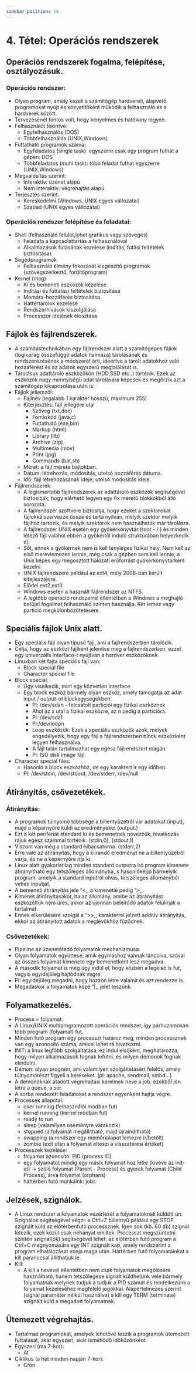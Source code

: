 ```yaml
---
sidebar_position: 14
---
```


# 4. Tétel: Operációs rendszerek

## Operációs rendszerek fogalma, felépítése, osztályozásuk.

### Operációs rendszer:

- Olyan program, amely kezeli a számítógép hardvereit, alapvető programokat nyújt és közvetítőként működik a felhasználó és a hardverek között.
- Tervezésénél fontos volt, hogy kényelmes és hatékony legyen.
- Felhasználót tekintve:
  - Egyfelhasználós (DOS)
  - Többfelhasználós (UNIX,Windows)
- Futtatható programok száma:
  - Egyfeladatos (single task): egyszerre csak egy program futhat a gépen: DOS
  - Többfeladatos (multi task): több feladat futhat egyszerre (UNIX,Windows)
- Megvalósítás szerint:
  - Interaktív: üzenet alapú
  - Nem interaktív: végrehajtás alapú
- Terjesztés szerint:
  - Kereskedelmi (Windows, UNIX egyes változatai)
  - Szabad (UNIX egyes változatai)

### Operációs rendszer felépítése és feladatai:

- Shell (felhasználó felület,lehet grafikus vagy szöveges)
  - Feladata a kapcsolattartás a felhasználóval
  - Alkalmazások futásának kezelése (indítás, futási feltételek biztosítása)
- Segédprogramok
  - Felhasználó élmény fokozását kiegészítő programok (szövegszerkeztő, fordítóprogram)
- Kernel (mag)
  - Ki és bemeneti eszközök kezelése
  - Indítási és futtatási feltételek biztosítása
  - Memóra-hozzáférés biztosítása
  - Háttértárolók kezelése
  - Rendszerhívások kiszolgálása
  - Processzor idejének elosztása

## Fájlok és fájlrendszerek.

- A számítástechnikában egy fájlrendszer alatt a számítógépes fájlok (logikailag összefüggő adatok halmaza) tárolásának és rendszerezésének a módszerét érti, ideértve a tárolt adatokhoz való hozzáférést és az adatok egyszerű megtalálását is.
- Tárolásuk adattároló eszközökön (HDD,SSD etc..) történik. Ezek az eszközök nagy mennyiségű adat tárolására képesek és megőrzik azt a számítógép kikapcsolása után is.
- Fájlok jellemzői:
  - Fájlnév (legalább 1 karakter hosszú, maximum 255)
  - Kiterjesztés: fájl jellegére utal
    - Szöveg (txt,doc)
    - Forráskód (java,c)
    - Futtatható (exe,bin)
    - Markup (html)
    - Library (lib)
    - Archive (zip)
    - Multimedia (mov)
    - Print (jpg)
    - Commands (bat,sh)
  - Méret: a fájl mérete bájtokban.
  - Dátum: létrehozás, módosítás, utolsó hozzáférés dátuma.
  - Idő: fájl létrehozásának ideje, utolsó módosítás ideje.
- Fájlrendszerek:
  - A legismertebb fájlrendszerek az adattároló eszközök segítségével biztosítják, hogy elérhető legyen egy fix méretű blokkokból álló sorozata.
  - A fájlrendszer szoftvere biztosítja, hogy ezeket a szektorokat fájlokká szervezze össze és tarta nyilván, melyik szektor melyik fájlhoz tartozik, és melyik szektorok nem használhatók már tárolásra.
  - A fájlrendszer UNIX esetén egy gyökérkönyvtár (root - / ) és minden létező fájl valahol ebben a gyökértől induló struktúrában helyezkedik el.
  - Sőt, ennek a gyökérnek nem is kell tényleges fizikai hely. Nem kell az első merevlemezen lennie, még csak a gépben sem kell lennie, a Unix képes egy megosztott hálózati erőforrást gyökérkönyvtárként kezelni.
  - UNIX fájlrendszere például az ext4, mely 2008-ban került kifejlesztésre.
  - Elődei ext2,ext3.
  - Windows esetén a használt fájlrendszer az NTFS.
  - A legtöbb operáció rendszerrel ellentétben a Windows a meghajtó betűjel fogalmat felhasználó szinten használja. Két lemez vagy partició megkülönbözőtetésére.

## Speciális fájlok Unix alatt.

- Egy speciális fájl olyan típusú fájl, ami a fájlrendszerben tárolódik.
- Célja, hogy az eszközt fájlként jelenítse meg a fájlrendszerben, ezzel egy univerzális interface-t nyújtvan a hardver eszközöknek.
- Linuxban két fajta speciális fájl van:
  - Block special file
  - Character special file
- Block special:
  - Úgy viselkedik, mint egy közvetlen interface.
  - Egy block eszköz bármely olyan eszköz, amely támogatja az adat input / output-ot blockegységekben.
    - Pl: /dev/sdxn - felcsatolt particiói egy fizikai eszköznek
    - Ahol az x utal a fizikai eszközre, az n pedig a particióra.
    - Pl: /dev/sda1
    - Pl:/dev/loopn
    - Loop eszközök. Ezek a speciális eszközök azok, melyek engedélyezik, hogy egy fájl a fájlrendszerben block eszközként legyen felhasználva.
    - A fájl talán tartalmazhat egy egész fájlrendszert magán.
    - Pl: ISO disk image fájl.
- Character special files:
  - Hasonló a block eszközhöz, de egy karaktert ír egy időben.
  - Pl: /dev/stdin, /dev/stdout, /dev/stderr, /dev/null

## Átirányítás, csővezetékek.

### Átirányítás:

- A programok túlnyomó többsége a billentyűzetről vár adatokat (input), majd a képernyőre küldi az eredményeket (output.)
- Ezt a két perifériát standard ki és bemenetnek nevezzük, hivatkozás rájuk egész számmal történik. (stdin,0), (stdout,1)
- Viszont van még a standard hibacsatorna. (stderr,2)
- Erre való az átirányítás, hogy a kiírandó eredményt ne a billentyűzetről várja, és ne a képernyőre írja ki.
- Linux alatt gyakorlatilag minden standard outputra író program kimenete átirányítható egy tetszőleges állományba, s hasonlóképp bármelyik program, amelyik a standard inputról olvas, tetszőleges állományból veheti inputját.
- A bemeneti átirányítás jele “<,, a kimenetié pedig “>,,.
- Kimenet átirányításakor, ha az állomány, amibe az átirányítást eszközöltük nem üres, akkor az újonnan beleíródó adatok felülírják a tartalmát.
- Ennek elkerülésére szolgál a “>>,, karakterrel jelzett additív átirányítás, ekkor az átirányított adatok a meglévőkhöz fűződnek.

### Csővezetékek:

- Pipeline az üzenetátadó folyamatok mechanizmusa.
- Olyan folyamatok együttese, amik egymáshoz vannak láncolva, szóval az összes folyamat kimenete egy bemenetként lesz megadva.
- A második folyamat is még úgy indul el, hogy közben a legelső is fut, vagyis egyidejűleg hajtódnak végre.
- Pl: egyidejűleg megadni, hogy hozzon létre valamit és azt rendezze is.
- Megadáskor a folyamatok közé “|,, jelet teszünk.

## Folyamatkezelés.

- Process = folyamat.
- A Linux/UNIX multiprogramozott operációs rendszer, így párhuzamosan több program (folyamat) fut.
- Minden futó program egy processzt határoz meg, minden processznek van egy azonosító száma, amivel lehet rá hivatkozni.
- INIT: a linux legfőbb szolgáltatása, ez indul elsőként, meghatározza, hogy milyen alkalmazások fognak lefutni, és milyen démonok fognak elindulni.
- Démon: olyan program, ami valamilyen szolgáltatásért felelős, amely túlnyomórészt figyeli a kéréseket. (pl: apache, sendmail, smbd…)
- A démonoknak átadott végrehajtási kérelmek neve a job, ezekből jön létre a queue, a sor.
- A sorba rendezett feladatokat a rendszer egyenként hajtja végre.
- Processek állapotai:
  - user running (felhasználói módban fut)
  - kernel running (kernel módban fut)
  - ready to run
  - sleep (valamilyen eseményre várakozik)
  - stopped (a folyamat megállítható, majd újraindítható)
  - swapping (a rendszer egy memórialapot lemezre ír/betölt)
  - zombie (exit után a folyamat elteszi a visszatérési értéket)
- Processzek kezelése:
  - folyamat azonosító: PID (process ID)
  - egy folyamatot mindig egy másik folyamat hoz létre (kivéve az init-et) -> szülő folyamat (Parent - Process) és gyerek folyamat (Child Process), árva folyamat (orphans)
  - háttérben futó munkáink: jobs

## Jelzések, szignálok.

- A Linux rendszer a folyamatok vezérlését a folyamatoknak küldött ún. Szignálok segítségével végzi: a Ctrl+Z billentyű például egy STOP szignált küld az előtérbenfutó processznek. Igen sok (kb. 60 db) szignál létezik, ezek közül csak néhányat említek. Processzt megszüntetni szintén szignál(ok) segítségével lehet: az előtérben futó program a Ctrl+C megnyomására egy INT szignált kap, amely rendszerint a program elhalálozását vonja maga után. Háttérben futó folyamatainkat a kill paranccsal állíthatjuk le.
- Kill:
  - A kill a nevével ellentétben nem csak folyamatok megölésére használható, hanem tetszőlegese signalt küldhetünk vele bármely folyamatnak melynek tudjuk a tudjuk a PID számát és rendelkezünk a folyamat kezeléséhez megfelelő jogokkal. Alapértelmezés szerint (signal paraméter nélkül használva) a kill egy TERM (terminate) szignált küld a megadott folyamatnak.

## Ütemezett végrehajtás.

- Tartalmaz programokat, amelyek lehetővé teszik a programok ütemezett futtatását, akár egyszeri, akár ismétlődő időközönként.
- Egyszeri (ma 7-kor):
  - At
- Ciklikus (a hét minden napján 7-kor):
  - Cron
